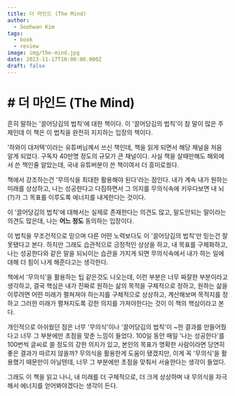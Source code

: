 ```yaml
---
title: 더 마인드 (The Mind)
author:
  - Soohwan Kim
tags:
  - book
  - review
image: img/the-mind.jpg
date: 2023-11-17T10:00:00.000Z
draft: false
---
```


# \# 더 마인드 (The Mind)
  
흔히 말하는 '끌어당김의 법칙'에 대한 책이다. 이 '끌어당김의 법칙'이 참 말이 많은 주제인데 이 책은 이 법칙을 완전히 지지하는 입장의 책이다.  
  
'하와이 대저택'이라는 유튜버님께서 쓰신 책인데, 책을 읽게 되면서 해당 채널을 처음 알게 되었다. 구독자 40만명 정도의 규모가 큰 채널이다. 사실 책을 살때만해도 해외에서 쓴 책인줄 알았는데, 국내 유튜버분이 쓴 책이여서 더 흥미로웠다.  
  
책에서 강조하는건 '무의식을 최대한 활용해야 된다'라는 점인다. 내가 계속 내가 원하는 미래를 상상하고, 나는 성공한다고 다짐하면서 그 의지를 무의식속에 키우다보면 내 뇌(?)가 그 목표를 이루도록 에너지를 내게한다는 것이다.  
  
이 '끌어당김의 법칙'에 대해서는 실제로 존재한다는 의견도 많고, 말도안되는 말이라는 의견도 많은데, 나는 **어느 정도** 동의하는 입장이다.  
  
이 법칙을 무조건적으로 믿으며 다른 어떤 노력보다도 이 '끌어당김의 법칙'만 믿는건 잘못됐다고 본다. 하지만 그래도 습관적으로 긍정적인 상상을 하고, 내 목표를 구체화하고, 나는 성공한다와 같은 말을 되뇌이는 습관을 가지게 되면 무의식속에서 내가 하는 일에 대해 더 힘이 나게 해준다고는 생각한다.   
  
책에서 '무의식'을 활용하는 팁 같은것도 나오는데, 이런 부분은 너무 짜잘한 부분이라고 생각하고, 결국 핵심은 내가 진짜로 원하는 삶의 목적을 구체적으로 정하고, 원하는 삶을 이루려면 어떤 미래가 펼쳐져야 하는지를 구체적으로 상상하고, 계산해보며 목적지를 정하고 그러한 미래가 펼쳐지도록 강한 의지를 가져야한다는 것이 이 책의 핵심이라고 본다.  
  
개인적으로 아쉬웠던 점은 너무 '무의식'이나 '끌어당김의 법칙'이 ~한 결과를 만들어줬다고 너무 그 부분에만 초점을 맞춘 느낌이 들었다. 100일 동안 매일 '나는 성공한다'를 100번씩 글씨로 쓸 정도의 강한 의지가 있고, 본인의 목표가 명확한 사람이라면 당연히 좋은 결과가 따르지 않을까? 무의식을 활용한게 도움이 됐겠지만, 이게 꼭 '무의식'을 활용했기 때문만이 아닐텐데, 너무 그 부분에만 초점을 맞춰서 서술한다는 생각이 들었다. 
  
그래도 이 책을 읽고 나니, 내 미래를 더 구체적으로, 더 크게 상상하며 내 무의식을 자극해서 에너지를 얻어봐야겠다는 생각이 든다.